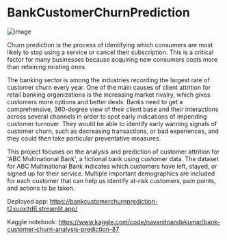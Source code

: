 # BankCustomerChurnPrediction

![image](https://github.com/navanitnandakumar/BankCustomerChurnPrediction/assets/56127564/00387d03-8065-4e7d-887a-fb374f935f9a)

Churn prediction is the process of identifying which consumers are most likely to stop using a service or cancel their subscription. This is a critical
factor for many businesses because acquiring new consumers costs more than retaining existing ones.

The banking sector is among the industries recording the largest rate of customer churn every year. One of the main causes of client attrition for retail banking organizations is the increasing market rivalry, which gives customers more options and better deals. Banks need to get a comprehensive,
360-degree view of their client base and their interactions across several channels in order to spot early indications of impending customer turnover. They would be able to identify early warning signals of customer churn, such as decreasing transactions, or bad experiences, and they could then take particular preventative measures.

This project focuses on the analysis and prediction of customer attrition for 'ABC Multinational Bank', a fictional bank using customer data. The dataset for
ABC Multinational Bank indicates which customers have left, stayed, or signed up for their service. Multiple important demographics are included for each customer that can help us identify at-risk customers, pain points, and actions to be taken.


Deployed app: https://bankcustomerchurnprediction-t2xuoxltd6.streamlit.app/

Kaggle notebook: https://www.kaggle.com/code/navanitnandakumar/bank-customer-churn-analysis-prediction-87
